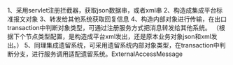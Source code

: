 1、采用servlet注册拦截器，获取json数据串，或者xml串
2、构造成集成平台标准报文对象
3、转发给其他系统获取回复信息
4、构造内部对象进行传输，在出口transaction中判断对象类型，可通过注册服务方式把消息转发给其他系统。
   （根据下个节点类型配置，是构造成平台xml发出，还是原本业务对象json和xml发出。）
5、同理集成遗留系统，可采用遗留系统内部对象类型，在transaction中判断分支，进行服务调用适配遗留系统。ExternalAccessMessage
